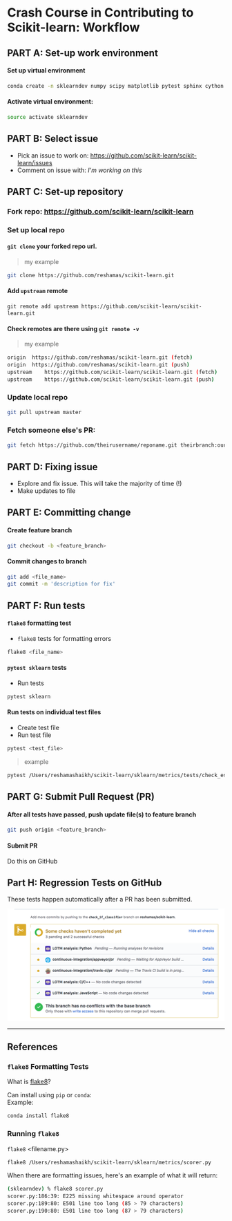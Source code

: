 # Crash Course in Contributing to Scikit-learn:  Workflow


## PART A:  Set-up work environment

#### Set up virtual environment
```bash
conda create -n sklearndev numpy scipy matplotlib pytest sphinx cython ipykernel
```
#### Activate virtual environment:  
```bash
source activate sklearndev
```

## PART B:  Select issue
- Pick an issue to work on:  https://github.com/scikit-learn/scikit-learn/issues
- Comment on issue with:  *I'm working on this*

## PART C:  Set-up repository

### Fork repo:  https://github.com/scikit-learn/scikit-learn

### Set up local repo  
#### `git clone` your forked repo url.  

>my example
```bash
git clone https://github.com/reshamas/scikit-learn.git
```

#### Add `upstream` remote
```
git remote add upstream https://github.com/scikit-learn/scikit-learn.git
```

#### Check remotes are there using `git remote -v`

>my example
```bash
origin	https://github.com/reshamas/scikit-learn.git (fetch)
origin	https://github.com/reshamas/scikit-learn.git (push)
upstream	https://github.com/scikit-learn/scikit-learn.git (fetch)
upstream	https://github.com/scikit-learn/scikit-learn.git (push)
```

### Update local repo
```bash
git pull upstream master
```

### Fetch someone else's PR:
```bash
git fetch https://github.com/theirusername/reponame.git theirbranch:ourbranch
```

## PART D:  Fixing issue
- Explore and fix issue.  This will take the majority of time (!)
- Make updates to file

## PART E:  Committing change 

#### Create feature branch

```bash
git checkout -b <feature_branch>
```

#### Commit changes to branch

```bash
git add <file_name>
git commit -m 'description for fix'
```


## PART F:  Run tests

#### `flake8` formatting test
- `flake8` tests for formatting errors

```bash
flake8 <file_name>
```

#### `pytest sklearn` tests
- Run tests  
```bash
pytest sklearn
```

#### Run tests on individual test files  
- Create test file  
- Run test file

```bash
pytest <test_file>
```

>example
```bash
pytest /Users/reshamashaikh/scikit-learn/sklearn/metrics/tests/check_estimator_regression-test_draft.py
```

## PART G:  Submit Pull Request (PR)
#### After all tests have passed, push update file(s) to feature branch
```bash
git push origin <feature_branch>
```

#### Submit PR  
Do this on GitHub


## Part H:  Regression Tests on GitHub
These tests happen automatically after a PR has been submitted.

<img src="images/reg_tests.png"  />
 
---

## References

### `flake8` Formatting Tests
What is [flake8](https://medium.com/python-pandemonium/what-is-flake8-and-why-we-should-use-it-b89bd78073f2)?

Can install using `pip` or `conda`:  
Example:  
```python
conda install flake8 
```

### Running `flake8`
`flake8` <filename.py>
```bash
flake8 /Users/reshamashaikh/scikit-learn/sklearn/metrics/scorer.py
```

When there are formatting issues, here's an example of what it will return:
```bash
(sklearndev) % flake8 scorer.py
scorer.py:186:39: E225 missing whitespace around operator
scorer.py:189:80: E501 line too long (85 > 79 characters)
scorer.py:190:80: E501 line too long (87 > 79 characters)
```



